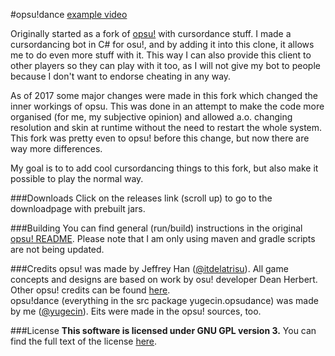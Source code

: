 #opsu!dance
[example video](https://www.youtube.com/watch?v=tqZqn7nx8N0)  
  
Originally started as a fork of [opsu!](https://github.com/itdelatrisu/opsu) with cursordance stuff. I made a cursordancing bot in C# for osu!, and by adding it into this clone, it allows me to do even more stuff with it. This way I can also provide this client to other players so they can play with it too, as I will not give my bot to people because I don't want to endorse cheating in any way.

As of 2017 some major changes were made in this fork which changed the inner workings of opsu. This was done in an attempt to make the code more organised (for me, my subjective opinion) and allowed a.o. changing resolution and skin at runtime without the need to restart the whole system. This fork was pretty even to opsu! before this change, but now there are way more differences.

My goal is to to add cool cursordancing things to this fork, but also make it possible to play the normal way.
  
###Downloads
Click on the releases link (scroll up) to go to the downloadpage with prebuilt jars.

###Building
You can find general (run/build) instructions in the original [opsu! README](README-OPSU.md).
Please note that I am only using maven and gradle scripts are not being updated.

###Credits
opsu! was made by Jeffrey Han ([@itdelatrisu](https://github.com/itdelatrisu)). All game concepts and designs are based on work by osu! developer Dean Herbert. Other opsu! credits can be found [here](CREDITS.md).  
opsu!dance (everything in the src package yugecin.opsudance) was made by me ([@yugecin](https://github.com/yugecin)). Eits were made in the opsu! sources, too.  

###License
**This software is licensed under GNU GPL version 3.**
You can find the full text of the license [here](LICENSE).
